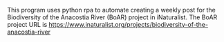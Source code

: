 This program uses python rpa to automate creating a weekly post for the Biodiversity of the Anacostia River (BoAR) project in iNaturalist. 
The BoAR project URL is https://www.inaturalist.org/projects/biodiversity-of-the-anacostia-river 
